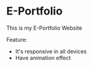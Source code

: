 # E-Portfolio
This is my E-Portfolio Website

Feature:
- It's responsive in all devices
- Have animation effect
